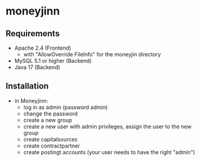 # moneyjinn

## Requirements

- Apache 2.4 (Frontend)
  - with "AllowOverride FileInfo" for the moneyjin directory
- MySQL 5.1 or higher (Backend)
- Java 17 (Backend)

## Installation
- in Moneyjinn:
  - log in as admin (password admin)
  - change the password
  - create a new group
  - create a new user with admin privileges, assign the user to the new group
  - create capitalsources
  - create contractpartner
  - create postingt accounts (your user needs to have the right "admin")